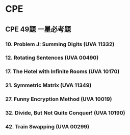 # CPE
## CPE 49題 一星必考題
### 10. Problem J: Summing Digits (UVA 11332)
### 12. Rotating Sentences (UVA 00490)
### 17. The Hotel with Infinite Rooms (UVA 10170)
### 21. Symmetric Matrix (UVA 11349)
### 27. Funny Encryption Method (UVA 10019)
### 32. Divide, But Not Quite Conquer! (UVA 10190)
### 42. Train Swapping (UVA 00299)
